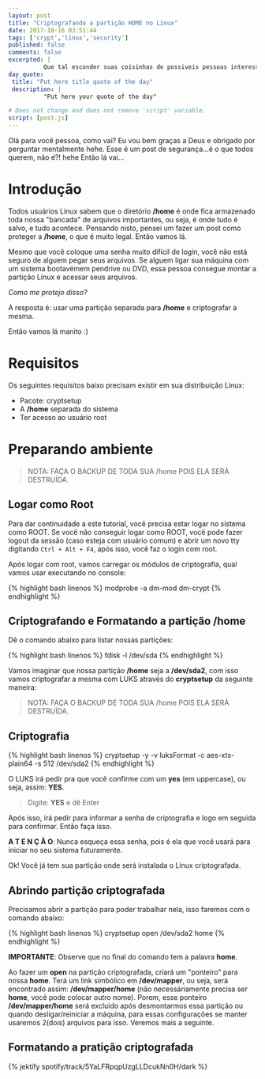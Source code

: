 ```yaml
---
layout: post
title: "Criptografando a partição HOME no Linux"
date: 2017-10-16 03:51:44
tags: ['crypt','linux','security']
published: false
comments: false
excerpted: |
          Que tal esconder suas coisinhas de possiveis pessoas interesseiras? Siga em frente neste post.
day_quote:
 title: "Put here title quote of the day"
 description: |
          "Put here your quote of the day"

# Does not change and does not remove 'script' variable.
script: [post.js]
---
```


<!-- Write from here your post !!! -->


Olá para você pessoa, como vai? Eu vou bem graças a Deus e obrigado por perguntar mentalmente hehe.
Esse é um post de segurança...é o que todos querem, não é?! hehe Então lá vai...


# Introdução

Todos usuários Linux sabem que o diretório **/home** é onde fica armazenado toda nossa "bancada" de arquivos importantes, ou seja, é onde tudo é salvo, e tudo acontece. Pensando nisto, pensei um fazer um post como proteger a **/home**, o que é muito legal. Então vamos lá.

Mesmo que você coloque uma senha muito difícil de login, você não está seguro de alguem pegar seus arquivos. Se alguem ligar sua máquina com um sistema bootavémem pendrive ou DVD, essa pessoa consegue montar a partição Linux e acessar seus arquivos.

*Como me protejo disso?*

A resposta é: usar uma partição separada para **/home** e criptografar a mesma.

Então vamos lá manito :)

# Requisitos

Os seguintes requisitos baixo precisam existir em sua distribuição Linux:

* Pacote: cryptsetup
* A **/home** separada do sistema
* Ter acesso ao usuário root

# Preparando ambiente

> NOTA: FAÇA O BACKUP DE TODA SUA /home POIS ELA SERÁ DESTRUÍDA.

## Logar como Root

Para dar continuidade a este tutorial, você precisa estar logar no sistema como ROOT. Se você não conseguir logar como ROOT, você pode fazer logout da sessão (caso esteja com usuário comum) e abrir um novo tty digitando `Ctrl + Alt + F4`, após isso, você faz o login com root.

Após logar com root, vamos carregar os módulos de criptografia, qual vamos usar executando no console:

{% highlight bash linenos %}
modprobe -a dm-mod dm-crypt
{% endhighlight %}

## Criptografando e Formatando a partição /home

Dê o comando abaixo para listar nossas partições:

{% highlight bash linenos %}
fdisk -l /dev/sda
{% endhighlight %}

Vamos imaginar que nossa partição **/home** seja a **/dev/sda2**, com isso vamos criptografar a mesma com LUKS através do **cryptsetup** da seguinte maneira:

> NOTA: FAÇA O BACKUP DE TODA SUA /home POIS ELA SERÁ DESTRUÍDA.

## Criptografia

{% highlight bash linenos %}
cryptsetup -y -v luksFormat -c aes-xts-plain64 -s 512 /dev/sda2
{% endhighlight %}

O LUKS irá pedir pra que você confirme com um **yes** (em uppercase), ou seja, assim: **YES**.

> Digite: **YES** e dê Enter

Após isso, irá pedir para informar a senha de criptografia e logo em seguida para confirmar. Então faça isso.

**A T E N Ç Ã O**: Nunca esqueça essa senha, pois é ela que você usará para iniciar no seu sistema futuramente.

Ok! Você já tem sua partição onde será instalada o Linux criptografada.

## Abrindo partição criptografada

Precisamos abrir a partição para poder trabalhar nela, isso faremos com o comando abaixo:

{% highlight bash linenos %}
cryptsetup open /dev/sda2 home
{% endhighlight %}

**IMPORTANTE**: Observe que no final do comando tem a palavra **home**.

Ao fazer um **open** na partição criptografada, criará um "ponteiro" para nossa **home**. Terá um link simbólico em **/dev/mapper**, ou seja, será encontrado assim: **/dev/mapper/home**
(não necessáriamente precisa ser **home**, você pode colocar outro nome). Porem, esse ponteiro **/dev/mapper/home** será excluido após desmontarmos essa partição ou quando desligar/reiniciar a máquina, para essas configurações se manter usaremos 2(dois) arquivos para isso. Veremos mais a seguinte.

## Formatando a pratição criptografada

{% jektify spotify/track/5YaLFRpqpUzgLLDcukNn0H/dark %}
